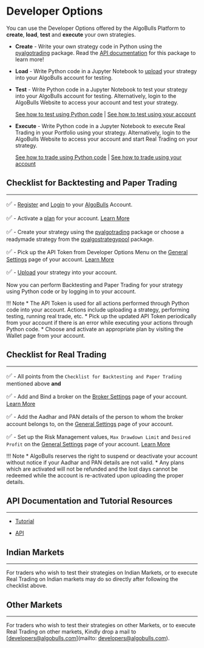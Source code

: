 # Developer Options

You can use the Developer Options offered by the AlgoBulls Platform to **create**, **load**, **test** and **execute** your own strategies.

* **Create** - Write your own strategy code in Python using the [pyalgotrading](https://github.com/algobulls/pyalgotrading/) package. Read the [API documentation](https://algobulls.github.io/pyalgotrading/) for this package to learn more!

* **Load** - Write Python code in a Jupyter Notebook to [upload](https://algobulls.github.io/pyalgotrading/upload/) your strategy into your AlgoBulls account for testing.

* **Test** - Write Python code in a Jupyter Notebook to test your strategy into your AlgoBulls account for testing. Alternatively, login to the AlgoBulls Website to access your account and test your strategy.

    [See how to test using Python code](https://algobulls.github.io/pyalgotrading/testing/) | [See how to test using your account](member/virtual-trading.md)

* **Execute** - Write Python code in a Jupyter Notebook to execute Real Trading in your Portfolio using your strategy. Alternatively, login to the AlgoBulls Website to access your account and start Real Trading on your strategy.

    [See how to trade using Python code](https://algobulls.github.io/pyalgotrading/testing/) | [See how to trade using your account](member/live-trading.md)

## Checklist for Backtesting and Paper Trading
---

<font size=4>✅</font> - [Register](https://app.algobulls.com/user/register) and [Login](https://app.algobulls.com/user/login) to your [AlgoBulls](https://www.algobulls.com/) Account.

<font size=4>✅</font> - Activate a [plan](https://app.algobulls.com/wallet) for your account. [Learn More](member/wallet.md)

<font size=4>✅</font> - Create your strategy using the [pyalgotrading](https://github.com/algobulls/pyalgotrading/) package or choose a readymade strategy from the [pyalgostrategypool](https://github.com/algobulls/pyalgostrategypool) package.

<font size=4>✅</font> - Pick up the API Token from Developer Options Menu on the [General Settings](https://app.algobulls.com/account/settings) page of your account. [Learn More](member/settings.md)

<font size=4>✅</font> - [Upload](https://algobulls.github.io/pyalgotrading/upload/) your strategy into your account.

Now you can perform Backtesting and Paper Trading for your strategy using Python code or by logging in to your account.

!!! Note
    * The API Token is used for all actions performed through Python code into your account. Actions include uploading a strategy, performing testing, running real trade, etc.
    * Pick up the updated API Token periodically from your account if there is an error while executing your actions through Python code. 
    * Choose and activate an appropriate plan by visiting the Wallet page from your account. 

## Checklist for Real Trading
---

<font size=4>✅</font> - All points from the `Checklist for Backtesting and Paper Trading` mentioned above **and**

<font size=4>✅</font> - Add and Bind a broker on the [Broker Settings](https://app.algobulls.com/account/broking) page of your account. [Learn More](/member/Settings/broking-settings)

<font size=4>✅</font> - Add the Aadhar and PAN details of the person to whom the broker account belongs to, on the [General Settings](https://app.algobulls.com/account/settings) page of your account.

<font size=4>✅</font> - Set up the Risk Management values, `Max Drawdown Limit` and `Desired Profit` on the [General Settings](https://app.algobulls.com/account/settings) page of your account. [Learn More](/member/Settings/general-settings/#risk-management)

!!! Note
    * AlgoBulls reserves the right to suspend or deactivate your account without notice if your Aadhar and PAN details are not valid.
    * Any plans which are activated will not be refunded and the lost days cannot be redeemed while the account is re-activated upon uploading the proper details.

##  API Documentation and Tutorial Resources
---

   * [Tutorial](https://algobulls.github.io/pyalgotrading/introduction/)

   * [API](https://algobulls.github.io/pyalgotrading/package_algobulls/)
  
## Indian Markets
---

For traders who wish to test their strategies on Indian Markets, or to execute Real Trading on Indian markets may do so directly after following the checklist above.

## Other Markets
---

For traders who wish to test their strategies on other Markets, or to execute Real Trading on other markets, Kindly drop a mail to [developers@algobulls.com](mailto: developers@algobulls.com).